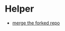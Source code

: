 # Helper

- [merge the forked repo](https://adrientorris.github.io/github/how-to-update-a-forked-repository-from-the-ui-on-github)

